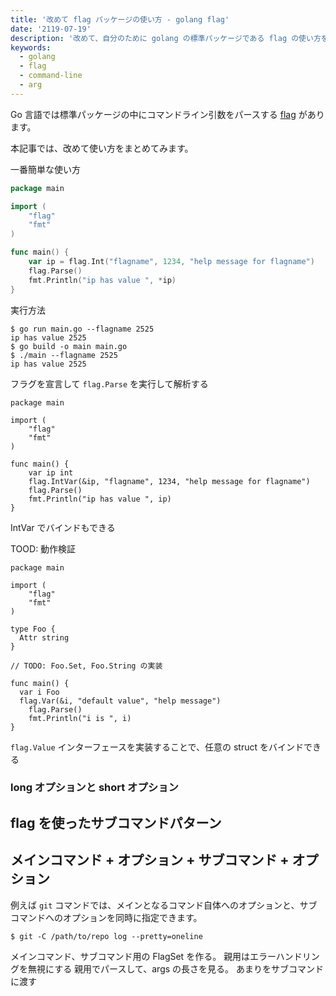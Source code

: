 ```yaml
---
title: '改めて flag パッケージの使い方 - golang flag'
date: '2119-07-19'
description: '改めて、自分のために golang の標準パッケージである flag の使い方をまとめておきます。'
keywords:
  - golang
  - flag
  - command-line
  - arg
---
```


Go 言語では標準パッケージの中にコマンドライン引数をパースする [flag](https://golang.org/pkg/flag/) があります。

本記事では、改めて使い方をまとめてみます。

一番簡単な使い方

```go:basic.go
package main

import (
	"flag"
	"fmt"
)

func main() {
	var ip = flag.Int("flagname", 1234, "help message for flagname")
	flag.Parse()
	fmt.Println("ip has value ", *ip)
}
```

実行方法

```
$ go run main.go --flagname 2525
ip has value 2525
$ go build -o main main.go
$ ./main --flagname 2525
ip has value 2525
```

フラグを宣言して
`flag.Parse` を実行して解析する


```
package main

import (
	"flag"
	"fmt"
)

func main() {
	var ip int
	flag.IntVar(&ip, "flagname", 1234, "help message for flagname")
	flag.Parse()
	fmt.Println("ip has value ", ip)
}
```

IntVar でバインドもできる


TOOD: 動作検証
```
package main

import (
	"flag"
	"fmt"
)

type Foo {
  Attr string
}

// TODO: Foo.Set, Foo.String の実装

func main() {
  var i Foo
  flag.Var(&i, "default value", "help message")
	flag.Parse()
	fmt.Println("i is ", i)
}
```

`flag.Value` インターフェースを実装することで、任意の struct をバインドできる

### long オプションと short オプション

## flag を使ったサブコマンドパターン

## メインコマンド + オプション + サブコマンド + オプション

例えば `git` コマンドでは、メインとなるコマンド自体へのオプションと、サブコマンドへのオプションを同時に指定できます。

```
$ git -C /path/to/repo log --pretty=oneline
```


メインコマンド、サブコマンド用の FlagSet を作る。
親用はエラーハンドリングを無視にする
親用でパースして、args の長さを見る。
あまりをサブコマンドに渡す
